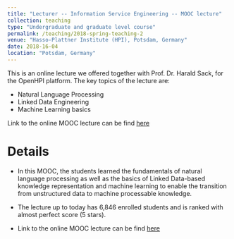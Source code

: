 ```yaml
---
title: "Lecturer -- Information Service Engineering -- MOOC lecture"
collection: teaching
type: "Undergraduate and graduate level course"
permalink: /teaching/2018-spring-teaching-2
venue: "Hasso-Plattner Institute (HPI), Potsdam, Germany"
date: 2018-16-04
location: "Potsdam, Germany"
---
```

This is an online lecture we offered together with Prof. Dr. Harald Sack, for the OpenHPI platform. The key topics of the lecture are:
* Natural Language Processing
* Linked Data Engineering 
* Machine Learning basics

Link to the online MOOC lecture can be find [here](https://open.hpi.de/courses/semanticweb2017)


Details
=======
* In this MOOC, the students learned the fundamentals of natural language processing as well as
the basics of Linked Data-based knowledge representation and machine learning to enable the
transition from unstructured data to machine processable knowledge.

* The lecture up to today has 6,846 enrolled students and is ranked with almost perfect score (5 stars).

* Link to the online MOOC lecture can be find [here](https://open.hpi.de/courses/semanticweb2017)

